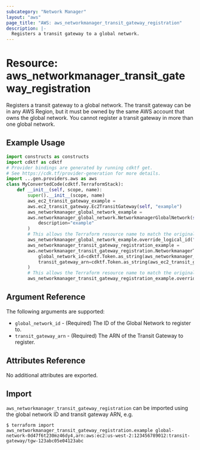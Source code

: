 ```yaml
---
subcategory: "Network Manager"
layout: "aws"
page_title: "AWS: aws_networkmanager_transit_gateway_registration"
description: |-
  Registers a transit gateway to a global network.
---
```


# Resource: aws_networkmanager_transit_gateway_registration

Registers a transit gateway to a global network. The transit gateway can be in any AWS Region,
but it must be owned by the same AWS account that owns the global network.
You cannot register a transit gateway in more than one global network.

## Example Usage

```python
import constructs as constructs
import cdktf as cdktf
# Provider bindings are generated by running cdktf get.
# See https://cdk.tf/provider-generation for more details.
import ...gen.providers.aws as aws
class MyConvertedCode(cdktf.TerraformStack):
    def __init__(self, scope, name):
        super().__init__(scope, name)
        aws_ec2_transit_gateway_example =
        aws.ec2_transit_gateway.Ec2TransitGateway(self, "example")
        aws_networkmanager_global_network_example =
        aws.networkmanager_global_network.NetworkmanagerGlobalNetwork(self, "example_1",
            description="example"
        )
        # This allows the Terraform resource name to match the original name. You can remove the call if you don't need them to match.
        aws_networkmanager_global_network_example.override_logical_id("example")
        aws_networkmanager_transit_gateway_registration_example =
        aws.networkmanager_transit_gateway_registration.NetworkmanagerTransitGatewayRegistration(self, "example_2",
            global_network_id=cdktf.Token.as_string(aws_networkmanager_global_network_example.id),
            transit_gateway_arn=cdktf.Token.as_string(aws_ec2_transit_gateway_example.arn)
        )
        # This allows the Terraform resource name to match the original name. You can remove the call if you don't need them to match.
        aws_networkmanager_transit_gateway_registration_example.override_logical_id("example")
```

## Argument Reference

The following arguments are supported:

* `global_network_id` - (Required) The ID of the Global Network to register to.
* `transit_gateway_arn` - (Required) The ARN of the Transit Gateway to register.

## Attributes Reference

No additional attributes are exported.

## Import

`aws_networkmanager_transit_gateway_registration` can be imported using the global network ID and transit gateway ARN, e.g.

```
$ terraform import aws_networkmanager_transit_gateway_registration.example global-network-0d47f6t230mz46dy4,arn:aws:ec2:us-west-2:123456789012:transit-gateway/tgw-123abc05e04123abc
```

<!-- cache-key: cdktf-0.17.0-pre.15 input-a8ccd6af1d7d8cae6b6dac848b9c7f9ced195e00fe7d5eb4166e216a3adc1334 -->
